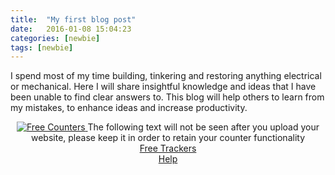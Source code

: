 ```yaml
---
title:  "My first blog post"
date:   2016-01-08 15:04:23
categories: [newbie]
tags: [newbie]
---
```


I spend most of my time building, tinkering and restoring anything electrical or mechanical. Here I will share insightful knowledge and ideas that I have been unable to find clear answers to. This blog will help others to learn from my mistakes, to enhance ideas and increase productivity.

<!-- Start of Globel Code -->
<CENTER>
<script language="JavaScript">
var count = "counterpk";          // Change Your Account?
var type = "7segamberled";       // Change Your Counter Image?
var digits = "3";          // Change The Amount of Digits on Your Counter?
var prog = "hit";          // Change to Either hit/unique?
var statslink = "no";    // provide statistical link in counter yes/no?
var sitelink = "yes";     // provide link back to our site;~) yes/no?
var cntvisible = "yes"; // do you want counter visible yes/no?
</script>
<!-- START DO NOT TAMPER WITH ANYTHING ELSE BELOW THIS LINE FOR YOUR WEBTV & UNIX VISITORS -->
<script language="JavaScript" src="http://006.free-counters.co.uk/count-123.js">
</script>
<noscript>
<a href="http://www.free-counters.co.uk" target="_blank">
<img  src="http://006.free-counters.co.uk/count-123.pl?count=counterpk&cntvisible=no&mode=noscript" alt="Free Counters" title="Free Counters" border="0">
</a>The following text will not be seen after you upload your website,
please keep it in order to retain your counter functionality 
<br><a href="http://www.free-counters.co.uk" target="_blank">Free Trackers</a><br> <a href="http://www.free-counters.co.uk" target="_blank">Help</a><br>

</noscript>
<!-- END DO NOT TAMPER WITH ANYTHING ELSE ABOVE THIS LINE FOR YOUR WEBTV & UNIX VISITORS -->
</CENTER>        
<!-- End of Globel Code -->








